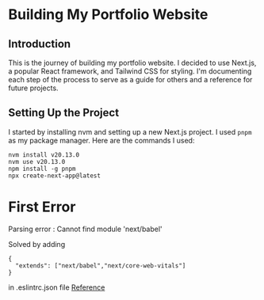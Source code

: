 # Building My Portfolio Website

## Introduction

This is the journey of building my portfolio website. I decided to use Next.js, a popular React framework, and Tailwind CSS for styling. I'm documenting each step of the process to serve as a guide for others and a reference for future projects.

## Setting Up the Project

I started by installing nvm and setting up a new Next.js project. I used `pnpm` as my package manager. Here are the commands I used:
```
nvm install v20.13.0
nvm use v20.13.0
npm install -g pnpm
npx create-next-app@latest
```
# First Error
Parsing error : Cannot find module 'next/babel'

Solved by adding 
```
{
  "extends": ["next/babel","next/core-web-vitals"]
}
```
in .eslintrc.json file
[Reference](https://stackoverflow.com/questions/68163385/parsing-error-cannot-find-module-next-babel)
